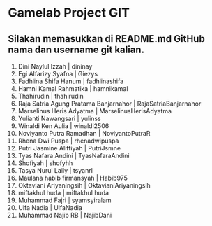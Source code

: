 # Gamelab Project GIT

## Silakan memasukkan di README.md GitHub nama dan username git kalian.

1. Dini Naylul Izzah | dininay
2. Egi Alfarizy Syafna | Giezys
3. Fadhlina Shifa Hanum | fadhlinashifa
4. Hamni Kamal Rahmatika | hamnikamal
5. Thahirudin | thahirudin
6. Raja Satria Agung Pratama Banjarnahor | RajaSatriaBanjarnahor
7. Marselinus Heris Adyatma | MarselinusHerisAdyatma
8. Yulianti Nawangsari | yulinss
9. Winaldi Ken Aulia | winaldi2506
10. Noviyanto Putra Ramadhan | NoviyantoPutraR
11. Rhena Dwi Puspa | rhenadwipuspa
12. Putri Jasmine Aliffiyah | PutriJsmne
13. Tyas Nafara Andini | TyasNafaraAndini
14. Shofiyah | shofyhh
15. Tasya Nurul Laily | tsyanrl
16. Maulana habib firmansyah | Habib975
17. Oktaviani Ariyaningsih | OktavianiAriyaningsih
18. miftakhul huda | miftakhul huda
19. Muhammad Fajri | syamsyiralam
20. Ulfa Nadia | UlfaNadia
21. Muhammad Najib RB | NajibDani

